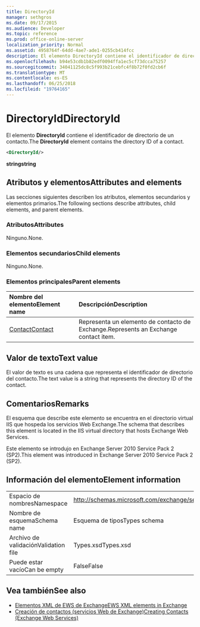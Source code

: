 ```yaml
---
title: DirectoryId
manager: sethgros
ms.date: 09/17/2015
ms.audience: Developer
ms.topic: reference
ms.prod: office-online-server
localization_priority: Normal
ms.assetid: 4958764f-64dd-4ae7-ade1-0255cb414fcc
description: El elemento DirectoryId contiene el identificador de directorio de un contacto.
ms.openlocfilehash: b94e53cdb1b82edf0094ffa1ec5cf73dcca75257
ms.sourcegitcommit: 34041125dc8c5f993b21cebfc4f8b72f0fd2cb6f
ms.translationtype: MT
ms.contentlocale: es-ES
ms.lasthandoff: 06/25/2018
ms.locfileid: "19764165"
---
```

# <a name="directoryid"></a><span data-ttu-id="895f3-103">DirectoryId</span><span class="sxs-lookup"><span data-stu-id="895f3-103">DirectoryId</span></span>

<span data-ttu-id="895f3-104">El elemento **DirectoryId** contiene el identificador de directorio de un contacto.</span><span class="sxs-lookup"><span data-stu-id="895f3-104">The **DirectoryId** element contains the directory ID of a contact.</span></span> 
  
```XML
<DirectoryId/>
```

 <span data-ttu-id="895f3-105">**string**</span><span class="sxs-lookup"><span data-stu-id="895f3-105">**string**</span></span>
## <a name="attributes-and-elements"></a><span data-ttu-id="895f3-106">Atributos y elementos</span><span class="sxs-lookup"><span data-stu-id="895f3-106">Attributes and elements</span></span>

<span data-ttu-id="895f3-107">Las secciones siguientes describen los atributos, elementos secundarios y elementos primarios.</span><span class="sxs-lookup"><span data-stu-id="895f3-107">The following sections describe attributes, child elements, and parent elements.</span></span>
  
### <a name="attributes"></a><span data-ttu-id="895f3-108">Atributos</span><span class="sxs-lookup"><span data-stu-id="895f3-108">Attributes</span></span>

<span data-ttu-id="895f3-109">Ninguno.</span><span class="sxs-lookup"><span data-stu-id="895f3-109">None.</span></span>
  
### <a name="child-elements"></a><span data-ttu-id="895f3-110">Elementos secundarios</span><span class="sxs-lookup"><span data-stu-id="895f3-110">Child elements</span></span>

<span data-ttu-id="895f3-111">Ninguno.</span><span class="sxs-lookup"><span data-stu-id="895f3-111">None.</span></span>
  
### <a name="parent-elements"></a><span data-ttu-id="895f3-112">Elementos principales</span><span class="sxs-lookup"><span data-stu-id="895f3-112">Parent elements</span></span>

|<span data-ttu-id="895f3-113">**Nombre del elemento**</span><span class="sxs-lookup"><span data-stu-id="895f3-113">**Element name**</span></span>|<span data-ttu-id="895f3-114">**Descripción**</span><span class="sxs-lookup"><span data-stu-id="895f3-114">**Description**</span></span>|
|:-----|:-----|
|[<span data-ttu-id="895f3-115">Contact</span><span class="sxs-lookup"><span data-stu-id="895f3-115">Contact</span></span>](contact.md) <br/> |<span data-ttu-id="895f3-116">Representa un elemento de contacto de Exchange.</span><span class="sxs-lookup"><span data-stu-id="895f3-116">Represents an Exchange contact item.</span></span>  <br/> |
   
## <a name="text-value"></a><span data-ttu-id="895f3-117">Valor de texto</span><span class="sxs-lookup"><span data-stu-id="895f3-117">Text value</span></span>

<span data-ttu-id="895f3-118">El valor de texto es una cadena que representa el identificador de directorio del contacto.</span><span class="sxs-lookup"><span data-stu-id="895f3-118">The text value is a string that represents the directory ID of the contact.</span></span>
  
## <a name="remarks"></a><span data-ttu-id="895f3-119">Comentarios</span><span class="sxs-lookup"><span data-stu-id="895f3-119">Remarks</span></span>

<span data-ttu-id="895f3-120">El esquema que describe este elemento se encuentra en el directorio virtual IIS que hospeda los servicios Web Exchange.</span><span class="sxs-lookup"><span data-stu-id="895f3-120">The schema that describes this element is located in the IIS virtual directory that hosts Exchange Web Services.</span></span>
  
<span data-ttu-id="895f3-121">Este elemento se introdujo en Exchange Server 2010 Service Pack 2 (SP2).</span><span class="sxs-lookup"><span data-stu-id="895f3-121">This element was introduced in Exchange Server 2010 Service Pack 2 (SP2).</span></span>
  
## <a name="element-information"></a><span data-ttu-id="895f3-122">Información del elemento</span><span class="sxs-lookup"><span data-stu-id="895f3-122">Element information</span></span>

|||
|:-----|:-----|
|<span data-ttu-id="895f3-123">Espacio de nombres</span><span class="sxs-lookup"><span data-stu-id="895f3-123">Namespace</span></span>  <br/> |http://schemas.microsoft.com/exchange/services/2006/types  <br/> |
|<span data-ttu-id="895f3-124">Nombre de esquema</span><span class="sxs-lookup"><span data-stu-id="895f3-124">Schema name</span></span>  <br/> |<span data-ttu-id="895f3-125">Esquema de tipos</span><span class="sxs-lookup"><span data-stu-id="895f3-125">Types schema</span></span>  <br/> |
|<span data-ttu-id="895f3-126">Archivo de validación</span><span class="sxs-lookup"><span data-stu-id="895f3-126">Validation file</span></span>  <br/> |<span data-ttu-id="895f3-127">Types.xsd</span><span class="sxs-lookup"><span data-stu-id="895f3-127">Types.xsd</span></span>  <br/> |
|<span data-ttu-id="895f3-128">Puede estar vacío</span><span class="sxs-lookup"><span data-stu-id="895f3-128">Can be empty</span></span>  <br/> |<span data-ttu-id="895f3-129">False</span><span class="sxs-lookup"><span data-stu-id="895f3-129">False</span></span>  <br/> |
   
## <a name="see-also"></a><span data-ttu-id="895f3-130">Vea también</span><span class="sxs-lookup"><span data-stu-id="895f3-130">See also</span></span>

- [<span data-ttu-id="895f3-131">Elementos XML de EWS de Exchange</span><span class="sxs-lookup"><span data-stu-id="895f3-131">EWS XML elements in Exchange</span></span>](ews-xml-elements-in-exchange.md)
- [<span data-ttu-id="895f3-132">Creación de contactos (servicios Web de Exchange)</span><span class="sxs-lookup"><span data-stu-id="895f3-132">Creating Contacts (Exchange Web Services)</span></span>](http://msdn.microsoft.com/library/4845917e-70d1-481c-bbd7-011ec6571789%28Office.15%29.aspx)

